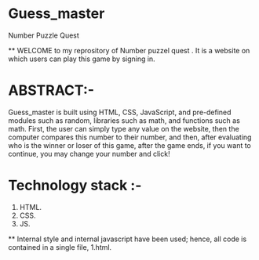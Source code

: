 # Guess_master 
Number Puzzle Quest

** WELCOME to my reprository of Number puzzel quest . It is a website on which users can play this game by signing in.

# ABSTRACT:-
Guess_master is built using HTML, CSS, JavaScript, and pre-defined modules such as random, libraries such as math, and functions such as math. First, the user can simply type any value on the website, then the computer compares this number to their number, and then, after evaluating who is the winner or loser of this game, after the game ends, if you want to continue, you may change your number and click!

# Technology stack :-
1. HTML.
2. CSS.
3. JS.

** Internal style and internal javascript have been used; hence, all code is contained in a single file, 1.html.

 

